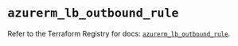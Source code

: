 # `azurerm_lb_outbound_rule`

Refer to the Terraform Registry for docs: [`azurerm_lb_outbound_rule`](https://registry.terraform.io/providers/hashicorp/azurerm/4.28.0/docs/resources/lb_outbound_rule).
